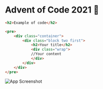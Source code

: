 # Advent of Code 2021 🎄

```html
<h2>Example of code</h2>

<pre>
    <div class="container">
        <div class="block two first">
            <h2>Your title</h2>
            <div class="wrap">
            //Your content
            </div>
        </div>
    </div>
</pre>
```

![App Screenshot](https://blog.pythondiscord.com/content/images/size/w2000/2021/03/AoC_banner.png)
